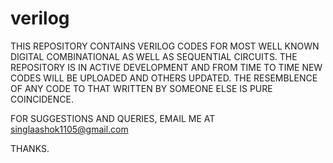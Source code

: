 # verilog
THIS REPOSITORY CONTAINS VERILOG CODES FOR MOST WELL KNOWN DIGITAL COMBINATIONAL AS WELL AS SEQUENTIAL CIRCUITS.
THE REPOSITORY IS IN ACTIVE DEVELOPMENT AND FROM TIME TO TIME NEW CODES WILL BE UPLOADED AND OTHERS UPDATED.
THE RESEMBLENCE OF ANY CODE TO THAT WRITTEN BY SOMEONE ELSE IS PURE COINCIDENCE.

FOR SUGGESTIONS AND QUERIES, EMAIL ME AT singlaashok1105@gmail.com

THANKS.
